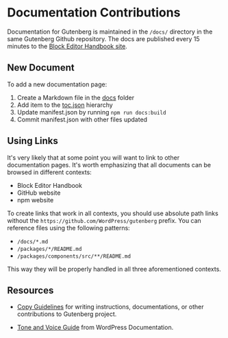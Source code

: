 # Documentation Contributions

Documentation for Gutenberg is maintained in the `/docs/` directory in the same Gutenberg Github repository. The docs are published every 15 minutes to the [Block Editor Handbook site](https://developer.wordpress.org/block-editor/).

## New Document

To add a new documentation page:

1. Create a Markdown file in the [docs](https://github.com/WordPress/gutenberg/tree/master/docs) folder
2. Add item to the [toc.json](https://github.com/WordPress/gutenberg/blob/master/docs/toc.json) hierarchy
3. Update manifest.json by running `npm run docs:build`
4. Commit manifest.json with other files updated

## Using Links

It's very likely that at some point you will want to link to other documentation pages. It's worth emphasizing that all documents can be browsed in different contexts:

- Block Editor Handbook
- GitHub website
- npm website

To create links that work in all contexts, you should use absolute path links without the `https://github.com/WordPress/gutenberg` prefix. You can reference files using the following patterns:

- `/docs/*.md`
- `/packages/*/README.md`
- `/packages/components/src/**/README.md`

This way they will be properly handled in all three aforementioned contexts.

## Resources

* [Copy Guidelines](/docs/contributors/copy-guide.md) for writing instructions, documentations, or other contributions to Gutenberg project.

* [Tone and Voice Guide](https://make.wordpress.org/docs/handbook/documentation-team-handbook/tone-and-voice-guide/) from WordPress Documentation.
